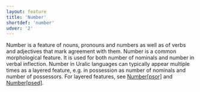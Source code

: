 ```yaml
---
layout: feature
title: 'Number'
shortdef: 'number'
udver: '2'
---
```


Number is a feature of nouns, pronouns and numbers as well as of verbs and
adjectives that mark agreement with them.
Number is a common morphological feature. It is used for both number of
nominals and number in verbal inflection. Number in Uralic languages can
typically appear multiple times as a layered feature, e.g. in possession as
number of nominals and number of possessors. For layered features, see
[Number[psor]]() and [Number[psed]]().


<!-- Interlanguage links updated Ne 5. května 2024, 18:20:07 CEST -->
